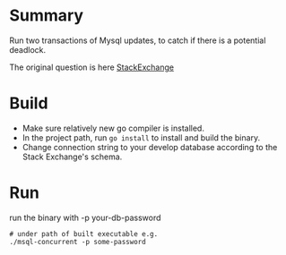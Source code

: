 # Summary

Run two transactions of Mysql updates, to catch if there is a potential deadlock.

The original question is here
[StackExchange](https://dba.stackexchange.com/questions/320086/why-is-mysql-delete-on-foreign-key-index-locking-a-record-not-part-of-the-index/320128#320128)

# Build
- Make sure relatively new go compiler is installed.
- In the project path, run `go install` to install and build the binary.
- Change connection string to your develop database according to the Stack Exchange's schema.

# Run
run the binary with -p your-db-password
```
# under path of built executable e.g.
./msql-concurrent -p some-password
```
